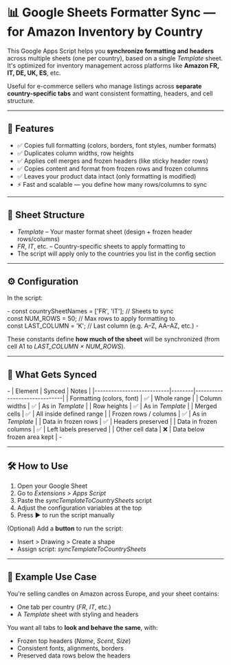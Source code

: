 # 📊 Google Sheets Formatter Sync — for Amazon Inventory by Country

This Google Apps Script helps you **synchronize formatting and headers** across multiple sheets (one per country), based on a single *Template* sheet. It's optimized for inventory management across platforms like **Amazon FR, IT, DE, UK, ES**, etc.

Useful for e-commerce sellers who manage listings across **separate country-specific tabs** and want consistent formatting, headers, and cell structure.

---

## 🚀 Features

- ✅ Copies full formatting (colors, borders, font styles, number formats)  
- ✅ Duplicates column widths, row heights  
- ✅ Applies cell merges and frozen headers (like sticky header rows)  
- ✅ Copies content and format from frozen rows and frozen columns  
- ✅ Leaves your product data intact (only formatting is modified)  
- ⚡ Fast and scalable — you define how many rows/columns to sync  

---

## 📁 Sheet Structure

- *Template* – Your master format sheet (design + frozen header rows/columns)  
- *FR*, *IT*, etc. – Country-specific sheets to apply formatting to  
- The script will apply only to the countries you list in the config section  

---

## ⚙️ Configuration

In the script:

*-*
const countrySheetNames = ['FR', 'IT']; // Sheets to sync  
const NUM_ROWS = 50;                    // Max rows to apply formatting to  
const LAST_COLUMN = 'K';                // Last column (e.g. A–Z, AA–AZ, etc.)
*-*

These constants define **how much of the sheet** will be synchronized (from cell A1 to *LAST_COLUMN × NUM_ROWS*).

---

## 📐 What Gets Synced

*-*
| Element                    | Synced | Notes                        |
|---------------------------|--------|------------------------------|
| Formatting (colors, font) | ✅     | Whole range                  |
| Column widths             | ✅     | As in *Template*             |
| Row heights               | ✅     | As in *Template*             |
| Merged cells              | ✅     | All inside defined range     |
| Frozen rows / columns     | ✅     | As in *Template*             |
| Data in frozen rows       | ✅     | Headers preserved            |
| Data in frozen columns    | ✅     | Left labels preserved        |
| Other cell data           | ❌     | Data below frozen area kept  |
*-*

---

## 🛠️ How to Use

1. Open your Google Sheet  
2. Go to *Extensions > Apps Script*  
3. Paste the *syncTemplateToCountrySheets* script  
4. Adjust the configuration variables at the top  
5. Press ▶️ to run the script manually  

(Optional) Add a **button** to run the script:  
- Insert > Drawing > Create a shape  
- Assign script: *syncTemplateToCountrySheets*

---

## 🧪 Example Use Case

You're selling candles on Amazon across Europe, and your sheet contains:  
- One tab per country (*FR*, *IT*, etc.)  
- A *Template* sheet with styling and headers  

You want all tabs to **look and behave the same**, with:  
- Frozen top headers (*Name*, *Scent*, *Size*)  
- Consistent fonts, alignments, borders  
- Preserved data rows below the headers  
